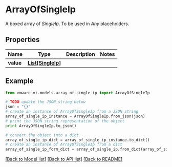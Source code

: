 # ArrayOfSingleIp

A boxed array of *SingleIp*. To be used in *Any* placeholders. 

## Properties
Name | Type | Description | Notes
------------ | ------------- | ------------- | -------------
**value** | [**List[SingleIp]**](SingleIp.md) |  | 

## Example

```python
from vmware_vi.models.array_of_single_ip import ArrayOfSingleIp

# TODO update the JSON string below
json = "{}"
# create an instance of ArrayOfSingleIp from a JSON string
array_of_single_ip_instance = ArrayOfSingleIp.from_json(json)
# print the JSON string representation of the object
print ArrayOfSingleIp.to_json()

# convert the object into a dict
array_of_single_ip_dict = array_of_single_ip_instance.to_dict()
# create an instance of ArrayOfSingleIp from a dict
array_of_single_ip_form_dict = array_of_single_ip.from_dict(array_of_single_ip_dict)
```
[[Back to Model list]](../README.md#documentation-for-models) [[Back to API list]](../README.md#documentation-for-api-endpoints) [[Back to README]](../README.md)



